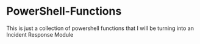 # PowerShell-Functions
This is just a collection of powershell functions that I will be turning into an Incident Response Module
